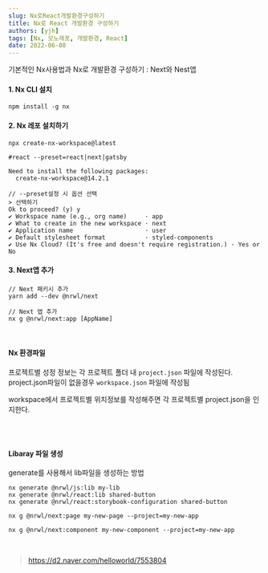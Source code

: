 ```yaml
---
slug: Nx로React개발환경구성하기
title: Nx로 React 개발환경 구성하기
authors: [yjh]
tags: [Nx, 모노레포, 개발환경, React]
date: 2022-06-08
---
```


<div className="preview">
  기본적인 Nx사용법과 Nx로 개발환경 구성하기 : Next와 Nest앱
</div>

<!--truncate-->

#### 1. Nx CLI 설치

```
npm install -g nx
```

#### 2. Nx 레포 설치하기

```
npx create-nx-workspace@latest

#react --preset=react|next|gatsby

Need to install the following packages:
  create-nx-workspace@14.2.1

// --preset설정 시 옵션 선택
> 선택하기
Ok to proceed? (y) y
✔ Workspace name (e.g., org name)     · app
✔ What to create in the new workspace · next
✔ Application name                    · user
✔ Default stylesheet format           · styled-components
✔ Use Nx Cloud? (It's free and doesn't require registration.) · Yes or No
```

#### 3. Next앱 추가

```
// Next 패키시 추가
yarn add --dev @nrwl/next

// Next 앱 추가
nx g @nrwl/next:app [AppName]
```

<br/>

#### Nx 환경파일

프로젝트별 성정 정보는 각 프로젝트 폴더 내 `project.json` 파일에 작성된다.  
project.json파일이 없을경우 `workspace.json` 파일에 작성됨

workspace에서 프로젝트별 위치정보를 작성해주면 각 프로젝트별 project.json을 인지한다.

<br />
<br />

#### Libaray 파일 생성

generate를 사용해서 lib파일을 생성하는 방법

```
nx generate @nrwl/js:lib my-lib
nx generate @nrwl/react:lib shared-button
nx generate @nrwl/react:storybook-configuration shared-button
```

```
nx g @nrwl/next:page my-new-page --project=my-new-app

nx g @nrwl/next:component my-new-component --project=my-new-app
```

<br />

> https://d2.naver.com/helloworld/7553804

<!-- 비타민 가품비율 구글링 -->
